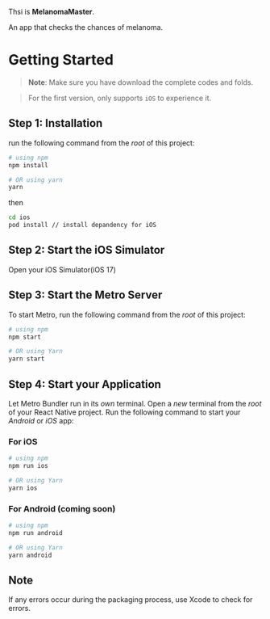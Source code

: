 Thsi is **MelanomaMaster**.

An app that checks the chances of melanoma.

# Getting Started

> **Note**: Make sure you have download the complete codes and folds.

> For the first version, only supports `iOS` to experience it.

## Step 1: Installation

run the following command from the _root_ of this project:

```bash
# using npm
npm install

# OR using yarn
yarn
```

then

```bash
cd ios
pod install // install depandency for iOS
```

## Step 2: Start the iOS Simulator

Open your iOS Simulator(iOS 17)

## Step 3: Start the Metro Server

To start Metro, run the following command from the _root_ of this project:

```bash
# using npm
npm start

# OR using Yarn
yarn start
```

## Step 4: Start your Application

Let Metro Bundler run in its _own_ terminal. Open a _new_ terminal from the _root_ of your React Native project. Run the following command to start your _Android_ or _iOS_ app:

### For iOS

```bash
# using npm
npm run ios

# OR using Yarn
yarn ios
```

### For Android (coming soon)

```bash
# using npm
npm run android

# OR using Yarn
yarn android
```

## Note

If any errors occur during the packaging process, use Xcode to check for errors.
